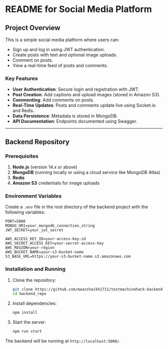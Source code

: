 # README for Social Media Platform

## Project Overview
This is a simple social media platform where users can:
- Sign up and log in using JWT authentication.
- Create posts with text and optional image uploads.
- Comment on posts.
- View a real-time feed of posts and comments.

### Key Features
- **User Authentication**: Secure login and registration with JWT.
- **Post Creation**: Add captions and upload images (stored in Amazon S3).
- **Commenting**: Add comments on posts.
- **Real-Time Updates**: Posts and comments update live using Socket.io and Redis.
- **Data Persistence**: Metadata is stored in MongoDB.
- **API Documentation**: Endpoints documented using Swagger.

---

## Backend Repository

### Prerequisites
1. **Node.js** (version 14.x or above)
2. **MongoDB** (running locally or using a cloud service like MongoDB Atlas)
3. **Redis**
4. **Amazon S3** credentials for image uploads

### Environment Variables
Create a `.env` file in the root directory of the backend project with the following variables:

```
PORT=5000
MONGO_URI=your_mongodb_connection_string
JWT_SECRET=your_jwt_secret

AWS_ACCESS_KEY_ID=your-access-key-id
AWS_SECRET_ACCESS_KEY=your-secret-access-key
AWS_REGION=your-region
AWS_BUCKET_NAME=your-s3-bucket-name
S3_BASE_URL=https://your-s3-bucket-name.s3.amazonaws.com
```

### Installation and Running

1. Clone the repository:
   ```bash
   git clone https://github.com/maazshaikh1711/testmachinehack-backend.git
   cd backend_repo
   ```

2. Install dependencies:
   ```bash
   npm install
   ```

3. Start the server:
   ```bash
   npm run start
   ```

The backend will be running at `http://localhost:5000/`.
